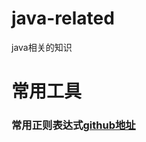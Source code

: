# java-related
java相关的知识


# 常用工具
### 常用正则表达式[github地址](https://github.com/Wasabi1234/Java-Interview-Tutorial)
